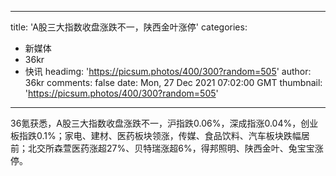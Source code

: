 
---
title: 'A股三大指数收盘涨跌不一，陕西金叶涨停'
categories: 
 - 新媒体
 - 36kr
 - 快讯
headimg: 'https://picsum.photos/400/300?random=505'
author: 36kr
comments: false
date: Mon, 27 Dec 2021 07:02:00 GMT
thumbnail: 'https://picsum.photos/400/300?random=505'
---

<div>   
36氪获悉，A股三大指数收盘涨跌不一，沪指跌0.06%，深成指涨0.04%，创业板指跌0.1%；家电、建材、医药板块领涨，传媒、食品饮料、汽车板块跌幅居前；北交所森萱医药涨超27%、贝特瑞涨超6%，得邦照明、陕西金叶、兔宝宝涨停。  
</div>
            